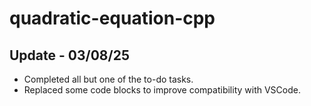 # quadratic-equation-cpp

## Update - 03/08/25

- Completed all but one of the to-do tasks.
- Replaced some code blocks to improve compatibility with VSCode.

